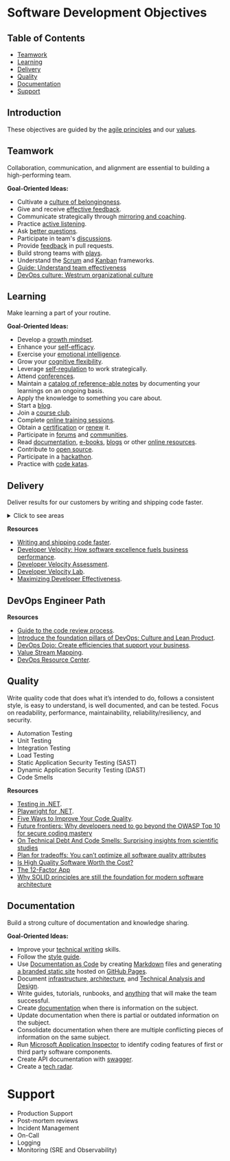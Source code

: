 # Software Development Objectives

## Table of Contents

- [Teamwork](#teamwork)
- [Learning](#learning)
- [Delivery](#delivery)
- [Quality](#quality)
- [Documentation](#documentation)
- [Support](#support)

## Introduction

These objectives are guided by the [agile principles](https://agilemanifesto.org/principles.html) and our [values]().

## Teamwork

Collaboration, communication, and alignment are essential to building a high-performing team.

**Goal-Oriented Ideas:**

- Cultivate a [culture of belongingness](https://docs.microsoft.com/en-us/learn/modules/cultivate-culture-belongingness/).
- Give and receive [effective feedback](https://docs.microsoft.com/en-us/learn/modules/give-receive-effective-feedback/).
- Communicate strategically through [mirroring and coaching](https://docs.microsoft.com/en-us/learn/modules/communicate-strategically-mirror-coach/).
- Practice [active listening](https://docs.microsoft.com/en-us/learn/modules/practice-active-listening/).
- Ask [better questions](https://stackoverflow.com/help/how-to-ask).
- Participate in team's [discussions](https://docs.github.com/en/discussions).
- Provide [feedback](https://google.github.io/eng-practices/review) in pull requests.
- Build strong teams with [plays](https://www.atlassian.com/team-playbook).
- Understand the [Scrum](https://scrumguides.org/scrum-guide.html) and [Kanban](https://www.scrum.org/resources/kanban-guide-scrum-teams) frameworks.
- [Guide: Understand team effectiveness](https://rework.withgoogle.com/guides/understanding-team-effectiveness/steps/foster-psychological-safety)
- [DevOps culture: Westrum organizational culture](https://cloud.google.com/architecture/devops/devops-culture-westrum-organizational-culture)

## Learning

Make learning a part of your routine.

**Goal-Oriented Ideas:**

- Develop a [growth mindset](https://docs.microsoft.com/en-us/learn/modules/develop-growth-mindset/).
- Enhance your [self-efficacy](https://docs.microsoft.com/en-us/learn/modules/enhance-self-efficacy/).
- Exercise your [emotional intelligence](https://docs.microsoft.com/en-us/learn/modules/exercise-your-emotional-intelligence/).
- Grow your [cognitive flexibility](https://docs.microsoft.com/en-us/learn/modules/grow-cognitive-flexibility/).
- Leverage [self-regulation](https://docs.microsoft.com/en-us/learn/modules/self-regulation-work-strategically/) to work strategically.
- Attend [conferences](conferences.md).
- Maintain a [catalog of reference-able notes](https://github.com/readme/guides/private-documentation) by documenting your learnings on an ongoing basis.
- Apply the knowledge to something you care about.
- Start a [blog](https://stackoverflow.blog/2021/08/09/how-writing-can-advance-your-career-as-a-developer/).
- Join a [course club](https://learning.linkedin.com/course-club).
- Complete [online training sessions](https://docs.microsoft.com/en-us/learn/).
- Obtain a [certification](https://docs.microsoft.com/en-us/learn/certifications/certification-process-overview) or [renew](https://docs.microsoft.com/en-us/learn/certifications/renew-your-microsoft-certification) it.
- Participate in [forums](https://docs.microsoft.com/en-us/answers/products/dotnet) and [communities](https://techcommunity.microsoft.com/t5/net/ct-p/dotnet).
- Read [documentation](https://docs.microsoft.com/en-us/dotnet/), [e-books](https://azure.microsoft.com/en-us/resources/whitepapers/search/?type=EBookResource), [blogs](https://devblogs.microsoft.com/) or other [online resources](https://azure.microsoft.com/en-us/resources).
- Contribute to [open source](https://stackoverflow.blog/2020/08/03/getting-started-with-contributing-to-open-source/).
- Participate in a [hackathon](https://www.agorize.com/en/challenges?group=3).
- Practice with [code katas](https://www.codewars.com/).

## Delivery

Deliver results for our customers by writing and shipping code faster.

<details>
  <summary>Click to see areas</summary>
  
* Developer Productivity
* CI/CD Pipelines
* Release
* Reusing Code
* Coordinating and Merging Pull Requests

</details>

**Resources**

* [Writing and shipping code faster](https://octoverse.github.com/writing-code-faster/).
* [Developer Velocity: How software excellence fuels business performance](https://www.mckinsey.com/industries/technology-media-and-telecommunications/our-insights/developer-velocity-how-software-excellence-fuels-business-performance).
* [Developer Velocity Assessment](https://developervelocityassessment.com/).
* [Developer Velocity Lab](https://www.microsoft.com/en-us/research/group/developer-velocity-lab/).
* [Maximizing Developer Effectiveness](https://martinfowler.com/articles/developer-effectiveness.html).

## DevOps Engineer Path

**Resources**

* [Guide to the code review process](https://www.pluralsight.com/blog/tutorials/code-review).
* [Introduce the foundation pillars of DevOps: Culture and Lean Product](https://docs.microsoft.com/en-us/learn/modules/introduce-foundation-pillars-devops/).
* [DevOps Dojo: Create efficiencies that support your business](https://docs.microsoft.com/en-us/learn/paths/devops-dojo-white-belt-foundation/).
* [Value Stream Mapping](https://www.atlassian.com/continuous-delivery/principles/value-stream-mapping).
* [DevOps Resource Center](https://docs.microsoft.com/en-us/devops).

## Quality

Write quality code that does what it’s intended to do, follows a consistent style, is easy to understand, is well documented, and can be tested. 
Focus on readability, performance, maintainability, reliability/resiliency, and security.
  
* Automation Testing
* Unit Testing
* Integration Testing
* Load Testing
* Static Application Security Testing (SAST)
* Dynamic Application Security Testing (DAST)
* Code Smells

**Resources**

* [Testing in .NET](https://docs.microsoft.com/en-us/dotnet/core/testing/).
* [Playwright for .NET](https://playwright.dev/dotnet/docs/intro).
* [Five Ways to Improve Your Code Quality](https://blog.sonatype.com/five-ways-to-improve-your-code-quality).
* [Future frontiers: Why developers need to go beyond the OWASP Top 10 for secure coding mastery](https://discover.securecodewarrior.com/OWASP-Top-10-and-beyond-whitepaper.html)
* [On Technical Debt And Code Smells: Surprising insights from scientific studies](https://www.scrum.org/resources/blog/technical-debt-and-code-smells-surprising-insights-scientific-studies)
* [Plan for tradeoffs: You can’t optimize all software quality attributes](https://stackoverflow.blog/2022/01/17/plan-for-tradeoffs-you-cant-optimize-all-software-quality-attributes)
* [Is High Quality Software Worth the Cost?](https://martinfowler.com/articles/is-quality-worth-cost.html)
* [The 12-Factor App](https://12factor.net/)
* [Why SOLID principles are still the foundation for modern software architecture](https://stackoverflow.blog/2021/11/01/why-solid-principles-are-still-the-foundation-for-modern-software-architecture/)

## Documentation

Build a strong culture of documentation and knowledge sharing.

**Goal-Oriented Ideas:**

- Improve your [technical writing](https://developers.google.com/tech-writing) skills.
- Follow the [style guide](https://google.github.io/eng-practices/review).
- Use [Documentation as Code](https://www.docslikecode.com/) by creating [Markdown](https://guides.github.com/features/mastering-markdown) files and generating [a branded static site](https://squidfunk.github.io/mkdocs-material) hosted on [GitHub Pages](https://pages.github.com/).
- Document [infrastructure, architecture](https://www.archimatetool.com/), and [Technical Analysis and Design](https://plantuml.com/).
- Write guides, tutorials, runbooks, and [anything](https://about.gitlab.com/company/culture/all-remote/handbook-first-documentation) that will make the team successful.
- Create [documentation](https://octoverse.github.com/creating-documentation) when there is information on the subject.
- Update documentation when there is partial or outdated information on the subject.
- Consolidate documentation when there are multiple conflicting pieces of information on the same subject.
- Run [Microsoft Application Inspector](https://github.com/Microsoft/ApplicationInspector) to identify coding features of first or third party software components.
- Create API documentation with [swagger](https://swagger.io/).
- Create a [tech radar](https://radar.thoughtworks.com/).

# Support

* Production Support
* Post-mortem reviews
* Incident Management
* On-Call
* Logging
* Monitoring (SRE and Observability)

